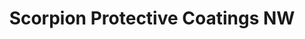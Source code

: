 ---
title: "Scorpion Protective Coatings NW"
url: /salem/scorpion-protective-coatings-nw/
shop: car repair
---